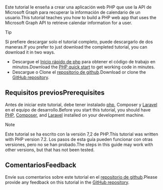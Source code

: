 <!-- markdownlint-disable MD002 MD041 -->

<span data-ttu-id="13b64-101">Este tutorial le enseña a crear una aplicación web PHP que use la API de Microsoft Graph para recuperar la información de calendario de un usuario.</span><span class="sxs-lookup"><span data-stu-id="13b64-101">This tutorial teaches you how to build a PHP web app that uses the Microsoft Graph API to retrieve calendar information for a user.</span></span>

> [!TIP]
> <span data-ttu-id="13b64-102">Si prefiere descargar solo el tutorial completo, puede descargarlo de dos maneras.</span><span class="sxs-lookup"><span data-stu-id="13b64-102">If you prefer to just download the completed tutorial, you can download it in two ways.</span></span>
>
> - <span data-ttu-id="13b64-103">Descargue el [Inicio rápido de php](https://developer.microsoft.com/graph/quick-start?platform=option-php) para obtener el código de trabajo en minutos.</span><span class="sxs-lookup"><span data-stu-id="13b64-103">Download the [PHP quick start](https://developer.microsoft.com/graph/quick-start?platform=option-php) to get working code in minutes.</span></span>
> - <span data-ttu-id="13b64-104">Descargue o Clone el [repositorio de github](https://github.com/microsoftgraph/msgraph-training-phpapp).</span><span class="sxs-lookup"><span data-stu-id="13b64-104">Download or clone the [GitHub repository](https://github.com/microsoftgraph/msgraph-training-phpapp).</span></span>

## <a name="prerequisites"></a><span data-ttu-id="13b64-105">Requisitos previos</span><span class="sxs-lookup"><span data-stu-id="13b64-105">Prerequisites</span></span>

<span data-ttu-id="13b64-106">Antes de iniciar este tutorial, debe tener instalado [php](http://php.net/downloads.php), [](https://getcomposer.org/)Composer y [Laravel](https://laravel.com/) en el equipo de desarrollo.</span><span class="sxs-lookup"><span data-stu-id="13b64-106">Before you start this tutorial, you should have [PHP](http://php.net/downloads.php), [Composer](https://getcomposer.org/), and [Laravel](https://laravel.com/) installed on your development machine.</span></span>

> [!NOTE]
> <span data-ttu-id="13b64-107">Este tutorial se ha escrito con la versión 7,2 de PHP.</span><span class="sxs-lookup"><span data-stu-id="13b64-107">This tutorial was written with PHP version 7.2.</span></span> <span data-ttu-id="13b64-108">Los pasos de esta guía pueden funcionar con otras versiones, pero no se han probado.</span><span class="sxs-lookup"><span data-stu-id="13b64-108">The steps in this guide may work with other versions, but that has not been tested.</span></span>

## <a name="feedback"></a><span data-ttu-id="13b64-109">Comentarios</span><span class="sxs-lookup"><span data-stu-id="13b64-109">Feedback</span></span>

<span data-ttu-id="13b64-110">Envíe sus comentarios sobre este tutorial en el [repositorio de github](https://github.com/microsoftgraph/msgraph-training-phpapp).</span><span class="sxs-lookup"><span data-stu-id="13b64-110">Please provide any feedback on this tutorial in the [GitHub repository](https://github.com/microsoftgraph/msgraph-training-phpapp).</span></span>